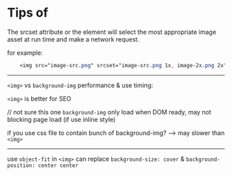 # Tips of <img>

The srcset attribute or the <picture> element will select the most appropriate image asset at run time and make a network request.

for example:
```css
    <img src="image-src.png" srcset="image-src.png 1x, image-2x.png 2x" />
```

---
`<img>` vs `background-img` performance & use timing:

`<img>` is better for SEO

// not sure this one
`background-img` only load when DOM ready, may not blocking page load (if use inline style)

if you use css file to contain bunch of background-img? --> may slower than `<img>`


---

use `object-fit` in `<img>` can replace `background-size: cover` & `background-position: center center`
